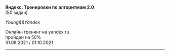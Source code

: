 **Яндекс. Тренировки по алгоритмам 2.0**  
(50 задач)

*Young&&Yandex*  
  
Онлайн-тренинг на yandex.ru  
пройден на 50%  
31.08.2021 / 01.10.2021  

---

